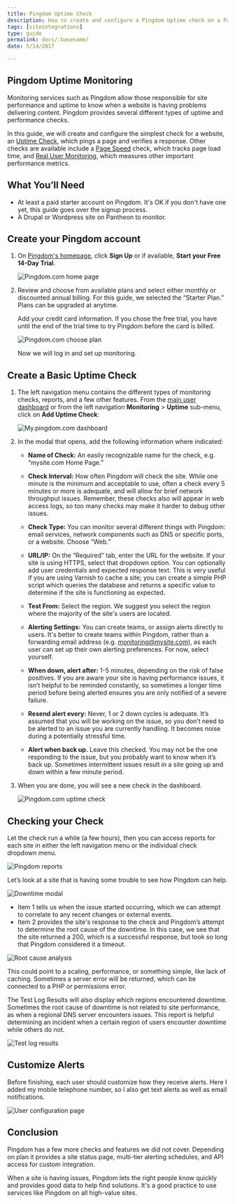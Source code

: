 ```yaml
---
title: Pingdom Uptime Check
description: How to create and configure a Pingdom Uptime check on a Pantheon site.
tags: [siteintegrations]
type: guide
permalink: docs/:basename/
date: 5/14/2017

---
```


## Pingdom Uptime Monitoring

Monitoring services such as Pingdom allow those responsible for site performance and uptime to know when a website is having problems delivering content. Pingdom provides several different types of uptime and performance checks.

In this guide, we will create and configure the simplest check for a website, an [Uptime Check](https://www.pingdom.com/product/uptime-monitoring), which pings a page and verifies a response. Other checks are available include a [Page Speed](https://www.pingdom.com/product/page-speed) check, which tracks page load time, and [Real User Monitoring](https://www.pingdom.com/product/performance-monitoring), which measures other important performance metrics.

## What You’ll Need

- At least a paid starter account on Pingdom. It's OK if you don't have one yet, this guide goes over the signup process.
- A Drupal or Wordpress site on Pantheon to monitor.

## Create your Pingdom account

1.  On [Pingdom's homepage](https://www.pingdom.com), click **Sign Up** or if available, **Start your Free 14-Day Trial**.

    ![Pingdom.com home page](/source/docs/assets/images/integrations/pingdom_hp.png)

2.  Review and choose from available plans and select either monthly or discounted annual billing. For this guide, we selected the “Starter Plan.” Plans can be upgraded at anytime.

    Add your credit card information. If you chose the free trial, you have until the end of the trial time to try Pingdom before the card is billed.

    ![Pingdom.com choose plan](/source/docs/assets/images/integrations/choose_plan.png)

    Now we will log in and set up monitoring.

## Create a Basic Uptime Check

1.  The left navigation menu contains the different types of monitoring checks, reports, and a few other features. From the [main user dashboard](https://my.pingdom.com/dashboard) or from the left navigation **Monitoring** > **Uptime** sub-menu, click on **Add Uptime Check**:

    ![My.pingdom.com dashboard](/source/docs/assets/images/integrations/dashboard.png)

2.  In the modal that opens, add the following information where indicated:

    - **Name of Check:** An easily recognizable name for the check, e.g. “mysite.com Home Page.”

    - **Check Interval:** How often Pingdom will check the site. While one minute is the minimum and acceptable to use, often a check every 5 minutes or more is adequate, and will allow for brief network throughput issues. Remember, these checks also will appear in web access logs, so too many checks may make it harder to debug other issues.

    - **Check Type:** You can monitor several different things with Pingdom: email services, network components such as DNS or specific ports, or a website. Choose “Web.”

    - **URL/IP:** On the “Required” tab, enter the URL for the website. If your site is using HTTPS, select that dropdown option. You can optionally add user credentials and expected response text. This is very useful if you are using Varnish to cache a site; you can create a simple PHP script which queries the database and returns a specific value to determine if the site is functioning as expected.

    - **Test From:** Select the region. We suggest you select the region where the majority of the site's users are located.
    - **Alerting Settings:** You can create teams, or assign alerts directly to users. It's better to create teams within Pingdom, rather than a forwarding email address (e.g. monitoring@mysite.com), as each user can set up their own alerting preferences. For now, select yourself.
    - **When down, alert after:** 1-5 minutes, depending on the risk of false positives. If you are aware your site is having performance issues, it isn’t helpful to be reminded constantly, so sometimes a longer time period before being alerted ensures you are only notified of a severe failure.
    - **Resend alert every:** Never, 1 or 2 down cycles is adequate. It’s assumed that you will be working on the issue, so you don’t need to be alerted to an issue you are currently handling. It becomes noise during a potentially stressful time.
    - **Alert when back up.** Leave this checked. You may not be the one responding to the issue, but you probably want to know when it’s back up. Sometimes intermittent issues result in a site going up and down within a few minute period.

3.  When you are done, you will see a new check in the dashboard.

    ![Pingdom.com uptime check](/source/docs/assets/images/integrations/complete_check.png)

## Checking your Check
Let the check run a while (a few hours), then you can access reports for each site in either the left navigation menu or the individual check dropdown menu.

![Pingdom reports](/source/docs/assets/images/integrations/reporting_options.png)

Let’s look at a site that is having some trouble to see how Pingdom can help.

![Downtime modal](/source/docs/assets/images/integrations/downtime_modal.png)

- Item 1 tells us when the issue started occurring, which we can attempt to correlate to any recent changes or external events.
- Item 2 provides the site's response to the check and Pingdom’s attempt to determine the root cause of the downtime. In this case, we see that the site returned a 200, which is a successful response, but took so long that Pingdom considered it a timeout.

![Root cause analysis](/source/docs/assets/images/integrations/root_cause.png)

This could point to a scaling, performance, or something simple, like lack of caching. Sometimes a server error will be returned, which can be connected to a PHP or permissions error.

The Test Log Results will also display which regions encountered downtime. Sometimes the root cause of downtime is not related to site performance, as when a regional DNS server encounters issues. This report is helpful determining an incident when a certain region of users encounter downtime while others do not.

![Test log results](/source/docs/assets/images/integrations/test_result.png)

## Customize Alerts

Before finishing, each user should customize how they receive alerts. Here I added my mobile telephone number, so I also get text alerts as well as email notifications.

![User configuration page](/source/docs/assets/images/integrations/user_config.png)


## Conclusion
Pingdom has a few more checks and features we did not cover. Depending on plan it provides a site status page, multi-tier alerting schedules, and API access for custom integration.

When a site is having issues, Pingdom lets the right people know quickly and provides good data to help find solutions. It's a good practice to use services like Pingdom on all high-value sites.
